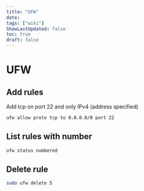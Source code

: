 ```yaml
---
title: "UFW"
date: 
tags: ["wiki"]
ShowLastUpdated: false
toc: true
draft: false
---
```


# UFW

## Add rules

Add tcp on port 22 and only IPv4 (address specified)

```sh
ufw allow proto tcp to 0.0.0.0/0 port 22
```

## List rules with number

```sh
ufw status numbered
```

## Delete rule

```sh
sudo ufw delete 5
```
